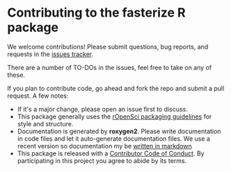 # Contributing to the fasterize R package

We welcome contributions!  Please submit questions, bug reports, and requests in the [issues tracker](https://github.com/ecohealthalliance/fasterize/issues).

There are a number of TO-DOs in the issues, feel free to take on any of these.

If you plan to contribute code, go ahead and fork the repo and submit a pull request. A few notes:

-   If it's a major change, please open an issue first to discuss.
-   This package generally uses the [rOpenSci packaging guidelines](https://github.com/ropensci/onboarding/blob/master/packaging_guide.md) for style and structure.
-   Documentation is generated by **roxygen2**. Please write documentation in code files and let it auto-generate documentation files.  We use a recent version so documentation my be [written in markdown](https://cran.r-project.org/web/packages/roxygen2/vignettes/markdown.html)
-   This package is released with a [Contributor Code of Conduct](CODE_OF_CONDUCT.md). By participating in this project you agree to abide by its terms.
